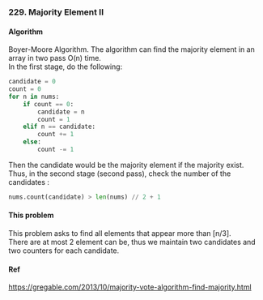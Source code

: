 ### 229. Majority Element II
#### Algorithm
Boyer-Moore Algorithm. The algorithm can find the majority element in an array in two pass O(n) time.  
In the first stage, do the following:  
```python
candidate = 0
count = 0
for n in nums:
    if count == 0:
        candidate = n
        count = 1
    elif n == candidate:
        count += 1
    else:
        count -= 1
```
Then the candidate would be the majority element if the majority exist. Thus, in the second stage (second pass), check the number of the candidates : 
```python
nums.count(candidate) > len(nums) // 2 + 1
```
#### This problem
This problem asks to find all elements that appear more than [n/3].  
There are at most 2 element can be, thus we maintain two candidates and two counters for each candidate.

#### Ref
https://gregable.com/2013/10/majority-vote-algorithm-find-majority.html
